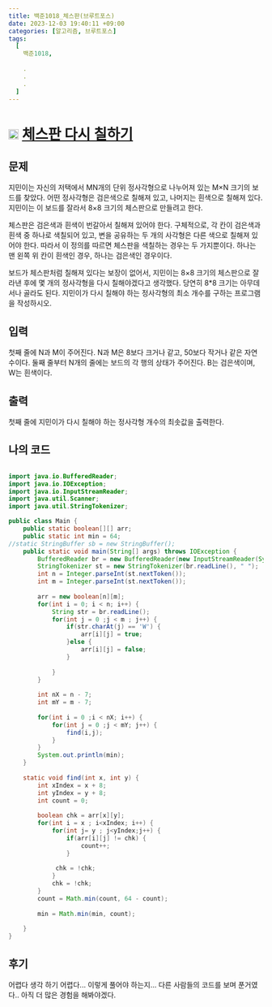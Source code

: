 ```yaml
---
title: 백준1018_체스판(브루트포스)
date: 2023-12-03 19:40:11 +09:00
categories: [알고리즘, 브루트포스]
tags:
  [
    백준1018,
    
    .
    .
    .
  ]
---
```


# <img width="20px"  src="https://d2gd6pc034wcta.cloudfront.net/tier/7.svg" class="solvedac-tier"> [체스판 다시 칠하기](https://www.acmicpc.net/problem/1018) 


## 문제
<p>지민이는 자신의 저택에서 MN개의 단위 정사각형으로 나누어져 있는 M×N 크기의 보드를 찾았다. 어떤 정사각형은 검은색으로 칠해져 있고, 나머지는 흰색으로 칠해져 있다. 지민이는 이 보드를 잘라서 8×8 크기의 체스판으로 만들려고 한다.</p>

<p>체스판은 검은색과 흰색이 번갈아서 칠해져 있어야 한다. 구체적으로, 각 칸이 검은색과 흰색 중 하나로 색칠되어 있고, 변을 공유하는 두 개의 사각형은 다른 색으로 칠해져 있어야 한다. 따라서 이 정의를 따르면 체스판을 색칠하는 경우는 두 가지뿐이다. 하나는 맨 왼쪽 위 칸이 흰색인 경우, 하나는 검은색인 경우이다.</p>

<p>보드가 체스판처럼 칠해져 있다는 보장이 없어서, 지민이는 8×8 크기의 체스판으로 잘라낸 후에 몇 개의 정사각형을 다시 칠해야겠다고 생각했다. 당연히 8*8 크기는 아무데서나 골라도 된다. 지민이가 다시 칠해야 하는 정사각형의 최소 개수를 구하는 프로그램을 작성하시오.</p>

## 입력
<p>첫째 줄에 N과 M이 주어진다. N과 M은 8보다 크거나 같고, 50보다 작거나 같은 자연수이다. 둘째 줄부터 N개의 줄에는 보드의 각 행의 상태가 주어진다. B는 검은색이며, W는 흰색이다.</p>

## 출력
<p>첫째 줄에 지민이가 다시 칠해야 하는 정사각형 개수의 최솟값을 출력한다.</p>

## 나의 코드

```java

import java.io.BufferedReader;
import java.io.IOException;
import java.io.InputStreamReader;
import java.util.Scanner;
import java.util.StringTokenizer;

public class Main {
	public static boolean[][] arr;
	public static int min = 64;
//static StringBuffer sb = new StringBuffer();
	public static void main(String[] args) throws IOException {
		BufferedReader br = new BufferedReader(new InputStreamReader(System.in));
		StringTokenizer st = new StringTokenizer(br.readLine(), " ");
		int n = Integer.parseInt(st.nextToken());
		int m = Integer.parseInt(st.nextToken());
		
		arr = new boolean[n][m];
		for(int i = 0; i < n; i++) {
			String str = br.readLine();
			for(int j = 0 ;j < m ; j++) {
				if(str.charAt(j) == 'W') {
					arr[i][j] = true;
				}else {
					arr[i][j] = false;
				}
				
			}
		}
		
		int nX = n - 7;
		int mY = m - 7;
		
		for(int i = 0 ;i < nX; i++) {
			for(int j = 0 ;j < mY; j++) {
				find(i,j);
			}
		}
		System.out.println(min);
	}
	
	static void find(int x, int y) {
		int xIndex = x + 8;
		int yIndex = y + 8;
		int count = 0;
		
		boolean chk = arr[x][y];
		for(int i = x ; i<xIndex; i++) {
			for(int j= y ; j<yIndex;j++) {
				if(arr[i][j] != chk) {
					count++;
				}
				 
			 chk = !chk;
			}
			chk = !chk;
		}
		count = Math.min(count, 64 - count);
		
		min = Math.min(min, count);
		
	}
}
```

## 후기
<p>어렵다 생각 하기 어렵다... 이렇게 풀어야 하는지... 다른 사람들의 코드를 보며 푼거였다.. 아직 더 많은 경험을 해봐야겠다. </p>